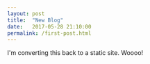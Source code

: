 ```yaml
---
layout: post
title:  "New Blog"
date:   2017-05-28 21:10:00
permalink: /first-post.html
---
```


I'm converting this back to a static site.  Woooo!
